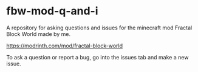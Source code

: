 # fbw-mod-q-and-i
A repository for asking questions and issues for the minecraft mod Fractal Block World made by me.

https://modrinth.com/mod/fractal-block-world

To ask a question or report a bug, go into the issues tab and make a new issue.
